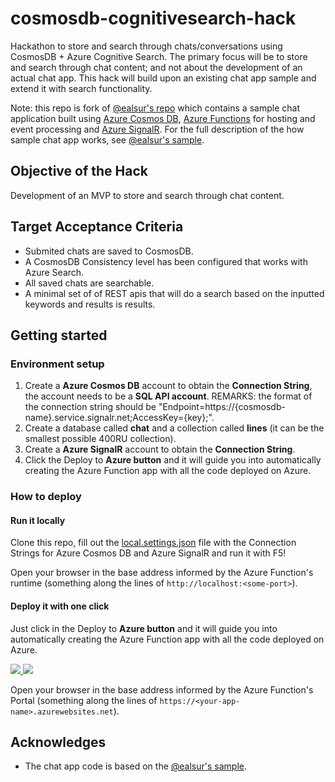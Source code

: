 # cosmosdb-cognitivesearch-hack

Hackathon to store and search through chats/conversations using  CosmosDB + Azure Cognitive Search.
The primary focus will be to store and search through chat content; and not about the development of an actual chat app.  This hack will build upon an existing chat app sample and extend it with search functionality.  

Note: this repo is fork of [@ealsur's repo](https://github.com/ealsur/serverlessnotifications) which contains a sample chat application built using [Azure Cosmos DB](https://docs.microsoft.com/azure/cosmos-db/introduction), [Azure Functions](https://azure.microsoft.com/services/functions/) for hosting and event processing and [Azure SignalR](https://docs.microsoft.com/azure/azure-signalr/signalr-overview).  For the full description of the how sample chat app works, see [@ealsur's sample](https://github.com/ealsur/serverlessnotifications).  

## Objective of the Hack

Development of an MVP to store and search through chat content.

## Target Acceptance Criteria

- Submited chats are saved to CosmosDB.
- A CosmosDB Consistency level has been configured that works with Azure Search.
- All saved chats are searchable.
- A minimal set of of REST apis that will do a search based on the inputted keywords and results is results.


## Getting started

### Environment setup

1. Create a **Azure Cosmos DB** account to obtain the **Connection String**, the account needs to be a **SQL API account**. REMARKS: the format of the connection string should be "Endpoint=https://{cosmosdb-name}.service.signalr.net;AccessKey={key};".
2. Create a database called **chat** and a collection called **lines** (it can be the smallest possible 400RU collection).
3. Create a **Azure SignalR** account to obtain the **Connection String**.
4. Click the Deploy to **Azure button** and it will guide you into automatically creating the Azure Function app with all the code deployed on Azure.

### How to deploy

#### Run it locally

Clone this repo, fill out the [local.settings.json](https://github.com/ealsur/serverlessnotifications/blob/master/src/function/ChangeFeedSignalR/local.settings.json) file with the Connection Strings for Azure Cosmos DB and Azure SignalR and run it with F5!

Open your browser in the base address informed by the Azure Function's runtime (something along the lines of `http://localhost:<some-port>`).

#### Deploy it with one click

Just click in the Deploy to **Azure button** and it will guide you into automatically creating the Azure Function app with all the code deployed on Azure.

<a href="https://portal.azure.com/#create/Microsoft.Template/uri/https%3A%2F%2Fraw.githubusercontent.com%2Fealsur%2Fserverlessnotifications%2Fmaster%2Fazuredeploy.json" target="_blank">
    <img src="http://azuredeploy.net/deploybutton.png"/>
</a>
<a href="http://armviz.io/#/?load=https%3A%2F%2Fraw.githubusercontent.com%2Fealsur%2Fserverlessnotifications%2Fmaster%2Fazuredeploy.json" target="_blank">
    <img src="http://armviz.io/visualizebutton.png"/>
</a>

Open your browser in the base address informed by the Azure Function's Portal (something along the lines of `https://<your-app-name>.azurewebsites.net`).

## Acknowledges

* The chat app code is based on the [@ealsur's sample](https://github.com/ealsur/serverlessnotifications).

